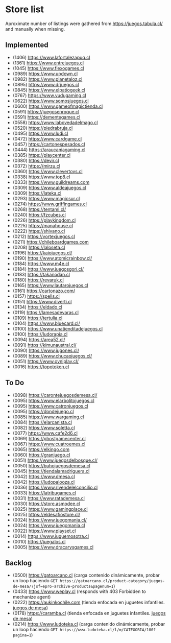 # Store list

Aproximate number of listings were gathered from https://juegos.tabula.cl/ and manually when missing.

## Implemented

- (1406) https://www.lafortalezapuq.cl
- (1361) https://www.entrejuegos.cl
- (1045) https://www.flexogames.cl
- (0989) https://www.updown.cl
- (0982) https://www.planetaloz.cl
- (0895) https://www.drjuegos.cl
- (0845) https://www.elpatiogeek.cl
- (0767) https://www.vudugaming.cl
- (0622) https://www.somosjuegos.cl
- (0600) https://www.gameofmagictienda.cl
- (0591) https://juegosenroque.cl
- (0591) https://dementegames.cl
- (0558) https://www.labovedadelmago.cl
- (0520) https://piedrabruja.cl
- (0495) https://www.ludi.cl
- (0472) https://www.cardgame.cl
- (0457) https://cartonespesados.cl
- (0444) https://araucaniagaming.cl
- (0385) https://playcenter.cl
- (0380) https://devir.cl
- (0372) https://mirzu.cl
- (0360) https://www.clevertoys.cl
- (0338) https://www.top8.cl
- (0333) https://www.guildreams.com
- (0309) https://www.aldeajuegos.cl
- (0309) https://lateka.cl
- (0293) https://www.magicsur.cl
- (0274) https://www.griffingames.cl
- (0268) https://tentami.cl/
- (0240) https://fzcubes.cl
- (0226) https://playkingdom.cl
- (0225) https://manahouse.cl
- (0222) https://shivano.cl
- (0212) https://vortexjuegos.cl
- (0211) https://chileboardgames.com
- (0208) https://laloseta.cl
- (0196) https://kaiojuegos.cl/
- (0190) https://www.atomicrainbow.cl/
- (0184) https://www.m4e.cl
- (0184) https://www.juegosgori.cl/
- (0183) https://takanodan.cl
- (0180) https://revaruk.cl
- (0165) https://www.lautarojuegos.cl
- (0161) https://cartonazo.com/
- (0157) https://spells.cl
- (0151) https://www.diverti.cl
- (0134) https://eldado.cl
- (0119) https://lamesadevaras.cl
- (0109) https://tertulia.cl
- (0104) https://www.bluecard.cl/
- (0100) https://www.unatienditadejuegos.cl
- (0100) https://ludorapia.cl
- (0094) https://area52.cl/
- (0091) https://kimunaustral.cl/
- (0090) https://www.jugones.cl/
- (0089) https://www.chucaojuegos.cl/
- (0051) https://www.ovniplay.cl/
- (0016) https://topotoken.cl

## To Do

- (0098) https://carontejuegosdemesa.cl/
- (0095) https://www.elarbolitojuegos.cl
- (0095) https://www.catronjuegos.cl
- (0095) https://dondejuego.cl
- (0085) https://www.wargaming.cl
- (0084) https://elarcanista.cl
- (0082) https://www.soletta.cl
- (0077) https://www.cafe2d6.cl
- (0069) https://ghostgamecenter.cl
- (0067) https://www.cuatroemes.cl
- (0065) https://elkingo.com
- (0060) https://granjuego.cl
- (0051) https://www.juegosdelbosque.cl/
- (0050) https://buhojuegosdemesa.cl
- (0045) https://tiendalamadriguera.cl
- (0042) https://www.dmesa.cl
- (0042) https://ludopalooza.cl
- (0036) https://www.rivendelelconcilio.cl
- (0033) https://latribugames.cl
- (0031) https://www.ratademesa.cl
- (0030) https://store.asmodee.cl
- (0025) https://www.gamingplace.cl
- (0025) https://eldesafiostore.cl/
- (0024) https://www.juegomania.cl/
- (0024) https://www.juegomania.cl
- (0022) https://www.playset.cl
- (0014) https://www.juguemosotra.cl
- (0010) https://juegalos.cl
- (0005) https://www.dracarysgames.cl

## Backlog

- (0500) https://gatoarcano.cl (carga contenido dinámicamente, probar un loop haciendo `GET https://gatoarcano.cl/product-category/juegos-de-mesa/?jsf=epro-archive-products&pagenum=1`)
- (0433) https://www.weplay.cl (responds with 403 Forbidden to mechanize agent)
- (0222) https://aukinkochile.com (tienda enfocada en juguetes infantiles. [juegos de mesa](https://aukinkochile.com/web/categoria-producto/juegos-de-mesa/))
- (0178) https://caramba.cl (tienda enfocada en juguetes infantiles. [juegos de mesa](https://caramba.cl/collections/juegos-de-mesa))
- (0214) https://www.ludoteka.cl (carga contenido dinámicamente, probar un loop haciendo `GET https://www.ludoteka.cl/l/m/CATEGORIA/100?pagina=1`)
